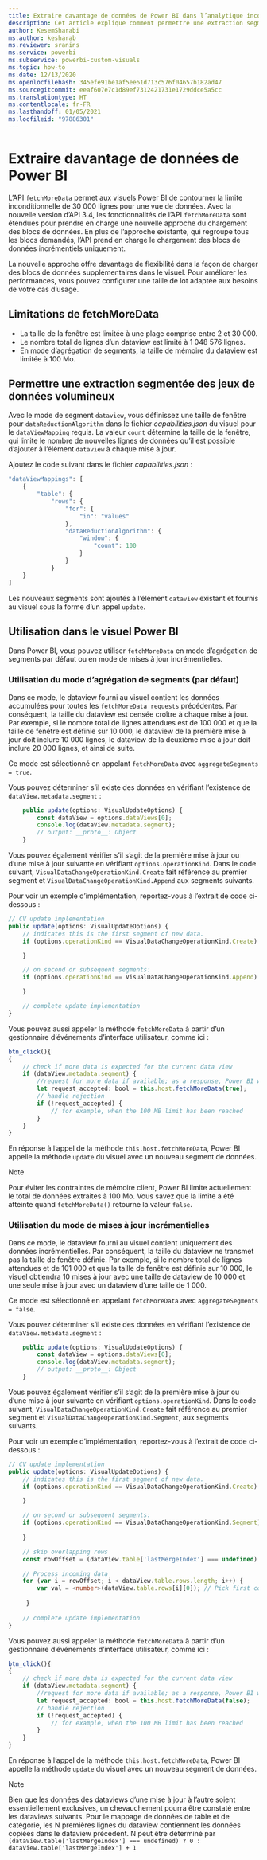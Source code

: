 ```yaml
---
title: Extraire davantage de données de Power BI dans l’analytique incorporée Power BI pour obtenir de meilleurs insights via la BI incorporée
description: Cet article explique comment permettre une extraction segmentée des jeux de données volumineux pour les visuels Power BI. Obtenez de meilleurs insights BI incorporés avec l’analytique incorporée Power BI.
author: KesemSharabi
ms.author: kesharab
ms.reviewer: sranins
ms.service: powerbi
ms.subservice: powerbi-custom-visuals
ms.topic: how-to
ms.date: 12/13/2020
ms.openlocfilehash: 345efe91be1af5ee61d713c576f04657b182ad47
ms.sourcegitcommit: eeaf607e7c1d89ef7312421731e1729ddce5a5cc
ms.translationtype: HT
ms.contentlocale: fr-FR
ms.lasthandoff: 01/05/2021
ms.locfileid: "97886301"
---
```

# <a name="fetch-more-data-from-power-bi"></a>Extraire davantage de données de Power BI

L’API `fetchMoreData` permet aux visuels Power BI de contourner la limite inconditionnelle de 30 000 lignes pour une vue de données. Avec la nouvelle version d’API 3.4, les fonctionnalités de l’API `fetchMoreData` sont étendues pour prendre en charge une nouvelle approche du chargement des blocs de données. En plus de l’approche existante, qui regroupe tous les blocs demandés, l’API prend en charge le chargement des blocs de données incrémentiels uniquement.

La nouvelle approche offre davantage de flexibilité dans la façon de charger des blocs de données supplémentaires dans le visuel. Pour améliorer les performances, vous pouvez configurer une taille de lot adaptée aux besoins de votre cas d’usage.

## <a name="limitations-of-fetchmoredata"></a>Limitations de fetchMoreData

* La taille de la fenêtre est limitée à une plage comprise entre 2 et 30 000.
* Le nombre total de lignes d’un dataview est limité à 1 048 576 lignes.
* En mode d’agrégation de segments, la taille de mémoire du dataview est limitée à 100 Mo.

## <a name="enable-a-segmented-fetch-of-large-datasets"></a>Permettre une extraction segmentée des jeux de données volumineux

Avec le mode de segment `dataview`, vous définissez une taille de fenêtre pour `dataReductionAlgorithm` dans le fichier *capabilities.json* du visuel pour le `dataViewMapping` requis. La valeur `count` détermine la taille de la fenêtre, qui limite le nombre de nouvelles lignes de données qu’il est possible d’ajouter à l’élément `dataview` à chaque mise à jour.

Ajoutez le code suivant dans le fichier *capabilities.json* :

```typescript
"dataViewMappings": [
    {
        "table": {
            "rows": {
                "for": {
                    "in": "values"
                },
                "dataReductionAlgorithm": {
                    "window": {
                        "count": 100
                    }
                }
            }
    }
]
```

Les nouveaux segments sont ajoutés à l’élément `dataview` existant et fournis au visuel sous la forme d’un appel `update`.

## <a name="usage-in-the-power-bi-visual"></a>Utilisation dans le visuel Power BI

Dans Power BI, vous pouvez utiliser `fetchMoreData` en mode d’agrégation de segments par défaut ou en mode de mises à jour incrémentielles. 

### <a name="using-segments-aggregation-mode-default"></a>Utilisation du mode d’agrégation de segments (par défaut)

Dans ce mode, le dataview fourni au visuel contient les données accumulées pour toutes les `fetchMoreData requests` précédentes. Par conséquent, la taille du dataview est censée croître à chaque mise à jour. Par exemple, si le nombre total de lignes attendues est de 100 000 et que la taille de fenêtre est définie sur 10 000, le dataview de la première mise à jour doit inclure 10 000 lignes, le dataview de la deuxième mise à jour doit inclure 20 000 lignes, et ainsi de suite.

Ce mode est sélectionné en appelant `fetchMoreData` avec `aggregateSegments = true`.

Vous pouvez déterminer s’il existe des données en vérifiant l’existence de `dataView.metadata.segment` :

```typescript
    public update(options: VisualUpdateOptions) {
        const dataView = options.dataViews[0];
        console.log(dataView.metadata.segment);
        // output: __proto__: Object
    }
```

Vous pouvez également vérifier s’il s’agit de la première mise à jour ou d’une mise à jour suivante en vérifiant `options.operationKind`. Dans le code suivant, `VisualDataChangeOperationKind.Create` fait référence au premier segment et `VisualDataChangeOperationKind.Append` aux segments suivants.

Pour voir un exemple d’implémentation, reportez-vous à l’extrait de code ci-dessous :

```typescript
// CV update implementation
public update(options: VisualUpdateOptions) {
    // indicates this is the first segment of new data.
    if (options.operationKind == VisualDataChangeOperationKind.Create) {

    }

    // on second or subsequent segments:
    if (options.operationKind == VisualDataChangeOperationKind.Append) {

    }

    // complete update implementation
}
```

Vous pouvez aussi appeler la méthode `fetchMoreData` à partir d’un gestionnaire d’événements d’interface utilisateur, comme ici :

```typescript
btn_click(){
{
    // check if more data is expected for the current data view
    if (dataView.metadata.segment) {
        //request for more data if available; as a response, Power BI will call update method
        let request_accepted: bool = this.host.fetchMoreData(true);
        // handle rejection
        if (!request_accepted) {
            // for example, when the 100 MB limit has been reached
        }
    }
}
```

En réponse à l’appel de la méthode `this.host.fetchMoreData`, Power BI appelle la méthode `update` du visuel avec un nouveau segment de données.

> [!NOTE]
> Pour éviter les contraintes de mémoire client, Power BI limite actuellement le total de données extraites à 100 Mo. Vous savez que la limite a été atteinte quand `fetchMoreData()` retourne la valeur `false`.

### <a name="using-incremental-updates-mode"></a>Utilisation du mode de mises à jour incrémentielles

Dans ce mode, le dataview fourni au visuel contient uniquement des données incrémentielles. Par conséquent, la taille du dataview ne transmet pas la taille de fenêtre définie. Par exemple, si le nombre total de lignes attendues et de 101 000 et que la taille de fenêtre est définie sur 10 000, le visuel obtiendra 10 mises à jour avec une taille de dataview de 10 000 et une seule mise à jour avec un dataview d’une taille de 1 000.

Ce mode est sélectionné en appelant `fetchMoreData` avec `aggregateSegments = false`.

Vous pouvez déterminer s’il existe des données en vérifiant l’existence de `dataView.metadata.segment` :

```typescript
    public update(options: VisualUpdateOptions) {
        const dataView = options.dataViews[0];
        console.log(dataView.metadata.segment);
        // output: __proto__: Object
    }
```

Vous pouvez également vérifier s’il s’agit de la première mise à jour ou d’une mise à jour suivante en vérifiant `options.operationKind`. Dans le code suivant, `VisualDataChangeOperationKind.Create` fait référence au premier segment et `VisualDataChangeOperationKind.Segment`, aux segments suivants.

Pour voir un exemple d’implémentation, reportez-vous à l’extrait de code ci-dessous :

```typescript
// CV update implementation
public update(options: VisualUpdateOptions) {
    // indicates this is the first segment of new data.
    if (options.operationKind == VisualDataChangeOperationKind.Create) {

    }

    // on second or subsequent segments:
    if (options.operationKind == VisualDataChangeOperationKind.Segment) {
        
    }

    // skip overlapping rows 
    const rowOffset = (dataView.table['lastMergeIndex'] === undefined) ? 0 : dataView.table['lastMergeIndex'] + 1;

    // Process incoming data
    for (var i = rowOffset; i < dataView.table.rows.length; i++) {
        var val = <number>(dataView.table.rows[i][0]); // Pick first column               
            
     }
     
    // complete update implementation
}
```

Vous pouvez aussi appeler la méthode `fetchMoreData` à partir d’un gestionnaire d’événements d’interface utilisateur, comme ici :

```typescript
btn_click(){
{
    // check if more data is expected for the current data view
    if (dataView.metadata.segment) {
        //request for more data if available; as a response, Power BI will call update method
        let request_accepted: bool = this.host.fetchMoreData(false);
        // handle rejection
        if (!request_accepted) {
            // for example, when the 100 MB limit has been reached
        }
    }
}
```

En réponse à l’appel de la méthode `this.host.fetchMoreData`, Power BI appelle la méthode `update` du visuel avec un nouveau segment de données.

> [!NOTE]
> Bien que les données des dataviews d’une mise à jour à l’autre soient essentiellement exclusives, un chevauchement pourra être constaté entre les dataviews suivants.
> Pour le mappage de données de table et de catégorie, les N premières lignes du dataview contiennent les données copiées dans le dataview précédent.
> N peut être déterminé par `(dataView.table['lastMergeIndex'] === undefined) ? 0 : dataView.table['lastMergeIndex'] + 1`